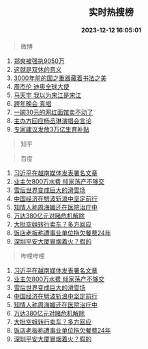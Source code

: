 <div align="center"><h2>实时热搜榜</h2><h4>2023-12-12 16:05:01</h4></div>

> 微博  

1. [郑爽被强执9050万](https://s.weibo.com/weibo?q=%23%E9%83%91%E7%88%BD%E8%A2%AB%E5%BC%BA%E6%89%A79050%E4%B8%87%23&t=31&band_rank=1&Refer=top)<br />
2. [这就是双休的意义](https://s.weibo.com/weibo?q=%23%E8%BF%99%E5%B0%B1%E6%98%AF%E5%8F%8C%E4%BC%91%E7%9A%84%E6%84%8F%E4%B9%89%23&t=31&band_rank=2&Refer=top)<br />
3. [3000年前的国之重器藏着书法之美](https://s.weibo.com/weibo?q=%233000%E5%B9%B4%E5%89%8D%E7%9A%84%E5%9B%BD%E4%B9%8B%E9%87%8D%E5%99%A8%E8%97%8F%E7%9D%80%E4%B9%A6%E6%B3%95%E4%B9%8B%E7%BE%8E%23&t=31&band_rank=3&Refer=top)<br />
4. [周杰伦 迪奥全球大使](https://s.weibo.com/weibo?q=%E5%91%A8%E6%9D%B0%E4%BC%A6%20%E8%BF%AA%E5%A5%A5%E5%85%A8%E7%90%83%E5%A4%A7%E4%BD%BF&t=31&band_rank=4&Refer=top)<br />
5. [马天宇 我以为宋江是宋江](https://s.weibo.com/weibo?q=%E9%A9%AC%E5%A4%A9%E5%AE%87%20%E6%88%91%E4%BB%A5%E4%B8%BA%E5%AE%8B%E6%B1%9F%E6%98%AF%E5%AE%8B%E6%B1%9F&t=31&band_rank=5&Refer=top)<br />
6. [跨年晚会 真唱](https://s.weibo.com/weibo?q=%E8%B7%A8%E5%B9%B4%E6%99%9A%E4%BC%9A%20%E7%9C%9F%E5%94%B1&t=31&band_rank=6&Refer=top)<br />
7. [一碗30元的网红面馆卖不动了](https://s.weibo.com/weibo?q=%23%E4%B8%80%E7%A2%9730%E5%85%83%E7%9A%84%E7%BD%91%E7%BA%A2%E9%9D%A2%E9%A6%86%E5%8D%96%E4%B8%8D%E5%8A%A8%E4%BA%86%23&t=31&band_rank=7&Refer=top)<br />
8. [主办方回应杨丞琳演唱会言论](https://s.weibo.com/weibo?q=%23%E4%B8%BB%E5%8A%9E%E6%96%B9%E5%9B%9E%E5%BA%94%E6%9D%A8%E4%B8%9E%E7%90%B3%E6%BC%94%E5%94%B1%E4%BC%9A%E8%A8%80%E8%AE%BA%23&t=31&band_rank=8&Refer=top)<br />
9. [专家建议发放3万亿生育补贴](https://s.weibo.com/weibo?q=%23%E4%B8%93%E5%AE%B6%E5%BB%BA%E8%AE%AE%E5%8F%91%E6%94%BE3%E4%B8%87%E4%BA%BF%E7%94%9F%E8%82%B2%E8%A1%A5%E8%B4%B4%23&t=31&band_rank=9&Refer=top)<br />

> 知乎  


> 百度  

1. [习近平在越南媒体发表署名文章](https://www.baidu.com/s?wd=%E4%B9%A0%E8%BF%91%E5%B9%B3%E5%9C%A8%E8%B6%8A%E5%8D%97%E5%AA%92%E4%BD%93%E5%8F%91%E8%A1%A8%E7%BD%B2%E5%90%8D%E6%96%87%E7%AB%A0&sa=fyb_news&rsv_dl=fyb_news)<br />
2. [业主欠800万水费 倾家荡产不够交](https://www.baidu.com/s?wd=%E4%B8%9A%E4%B8%BB%E6%AC%A0800%E4%B8%87%E6%B0%B4%E8%B4%B9+%E5%80%BE%E5%AE%B6%E8%8D%A1%E4%BA%A7%E4%B8%8D%E5%A4%9F%E4%BA%A4&sa=fyb_news&rsv_dl=fyb_news)<br />
3. [雪后世界变成巨大的滑雪场](https://www.baidu.com/s?wd=%E9%9B%AA%E5%90%8E%E4%B8%96%E7%95%8C%E5%8F%98%E6%88%90%E5%B7%A8%E5%A4%A7%E7%9A%84%E6%BB%91%E9%9B%AA%E5%9C%BA&sa=fyb_news&rsv_dl=fyb_news)<br />
4. [中国经济在劈波斩浪中坚定前行](https://www.baidu.com/s?wd=%E4%B8%AD%E5%9B%BD%E7%BB%8F%E6%B5%8E%E5%9C%A8%E5%8A%88%E6%B3%A2%E6%96%A9%E6%B5%AA%E4%B8%AD%E5%9D%9A%E5%AE%9A%E5%89%8D%E8%A1%8C&sa=fyb_news&rsv_dl=fyb_news)<br />
5. [知情人称周海媚还在医院治疗中](https://www.baidu.com/s?wd=%E7%9F%A5%E6%83%85%E4%BA%BA%E7%A7%B0%E5%91%A8%E6%B5%B7%E5%AA%9A%E8%BF%98%E5%9C%A8%E5%8C%BB%E9%99%A2%E6%B2%BB%E7%96%97%E4%B8%AD&sa=fyb_news&rsv_dl=fyb_news)<br />
6. [万达380亿元对赌危机解除](https://www.baidu.com/s?wd=%E4%B8%87%E8%BE%BE380%E4%BA%BF%E5%85%83%E5%AF%B9%E8%B5%8C%E5%8D%B1%E6%9C%BA%E8%A7%A3%E9%99%A4&sa=fyb_news&rsv_dl=fyb_news)<br />
7. [大批空姐转行卖车？多方回应](https://www.baidu.com/s?wd=%E5%A4%A7%E6%89%B9%E7%A9%BA%E5%A7%90%E8%BD%AC%E8%A1%8C%E5%8D%96%E8%BD%A6%EF%BC%9F%E5%A4%9A%E6%96%B9%E5%9B%9E%E5%BA%94&sa=fyb_news&rsv_dl=fyb_news)<br />
8. [饭店老板称遭事业单位拖欠餐费24年](https://www.baidu.com/s?wd=%E9%A5%AD%E5%BA%97%E8%80%81%E6%9D%BF%E7%A7%B0%E9%81%AD%E4%BA%8B%E4%B8%9A%E5%8D%95%E4%BD%8D%E6%8B%96%E6%AC%A0%E9%A4%90%E8%B4%B924%E5%B9%B4&sa=fyb_news&rsv_dl=fyb_news)<br />
9. [深圳平安大厦冒烟着火？假的](https://www.baidu.com/s?wd=%E6%B7%B1%E5%9C%B3%E5%B9%B3%E5%AE%89%E5%A4%A7%E5%8E%A6%E5%86%92%E7%83%9F%E7%9D%80%E7%81%AB%EF%BC%9F%E5%81%87%E7%9A%84&sa=fyb_news&rsv_dl=fyb_news)<br />

> 哔哩哔哩  

1. [习近平在越南媒体发表署名文章](https://www.baidu.com/s?wd=%E4%B9%A0%E8%BF%91%E5%B9%B3%E5%9C%A8%E8%B6%8A%E5%8D%97%E5%AA%92%E4%BD%93%E5%8F%91%E8%A1%A8%E7%BD%B2%E5%90%8D%E6%96%87%E7%AB%A0&sa=fyb_news&rsv_dl=fyb_news)<br />
2. [业主欠800万水费 倾家荡产不够交](https://www.baidu.com/s?wd=%E4%B8%9A%E4%B8%BB%E6%AC%A0800%E4%B8%87%E6%B0%B4%E8%B4%B9+%E5%80%BE%E5%AE%B6%E8%8D%A1%E4%BA%A7%E4%B8%8D%E5%A4%9F%E4%BA%A4&sa=fyb_news&rsv_dl=fyb_news)<br />
3. [雪后世界变成巨大的滑雪场](https://www.baidu.com/s?wd=%E9%9B%AA%E5%90%8E%E4%B8%96%E7%95%8C%E5%8F%98%E6%88%90%E5%B7%A8%E5%A4%A7%E7%9A%84%E6%BB%91%E9%9B%AA%E5%9C%BA&sa=fyb_news&rsv_dl=fyb_news)<br />
4. [中国经济在劈波斩浪中坚定前行](https://www.baidu.com/s?wd=%E4%B8%AD%E5%9B%BD%E7%BB%8F%E6%B5%8E%E5%9C%A8%E5%8A%88%E6%B3%A2%E6%96%A9%E6%B5%AA%E4%B8%AD%E5%9D%9A%E5%AE%9A%E5%89%8D%E8%A1%8C&sa=fyb_news&rsv_dl=fyb_news)<br />
5. [知情人称周海媚还在医院治疗中](https://www.baidu.com/s?wd=%E7%9F%A5%E6%83%85%E4%BA%BA%E7%A7%B0%E5%91%A8%E6%B5%B7%E5%AA%9A%E8%BF%98%E5%9C%A8%E5%8C%BB%E9%99%A2%E6%B2%BB%E7%96%97%E4%B8%AD&sa=fyb_news&rsv_dl=fyb_news)<br />
6. [万达380亿元对赌危机解除](https://www.baidu.com/s?wd=%E4%B8%87%E8%BE%BE380%E4%BA%BF%E5%85%83%E5%AF%B9%E8%B5%8C%E5%8D%B1%E6%9C%BA%E8%A7%A3%E9%99%A4&sa=fyb_news&rsv_dl=fyb_news)<br />
7. [大批空姐转行卖车？多方回应](https://www.baidu.com/s?wd=%E5%A4%A7%E6%89%B9%E7%A9%BA%E5%A7%90%E8%BD%AC%E8%A1%8C%E5%8D%96%E8%BD%A6%EF%BC%9F%E5%A4%9A%E6%96%B9%E5%9B%9E%E5%BA%94&sa=fyb_news&rsv_dl=fyb_news)<br />
8. [饭店老板称遭事业单位拖欠餐费24年](https://www.baidu.com/s?wd=%E9%A5%AD%E5%BA%97%E8%80%81%E6%9D%BF%E7%A7%B0%E9%81%AD%E4%BA%8B%E4%B8%9A%E5%8D%95%E4%BD%8D%E6%8B%96%E6%AC%A0%E9%A4%90%E8%B4%B924%E5%B9%B4&sa=fyb_news&rsv_dl=fyb_news)<br />
9. [深圳平安大厦冒烟着火？假的](https://www.baidu.com/s?wd=%E6%B7%B1%E5%9C%B3%E5%B9%B3%E5%AE%89%E5%A4%A7%E5%8E%A6%E5%86%92%E7%83%9F%E7%9D%80%E7%81%AB%EF%BC%9F%E5%81%87%E7%9A%84&sa=fyb_news&rsv_dl=fyb_news)<br />
